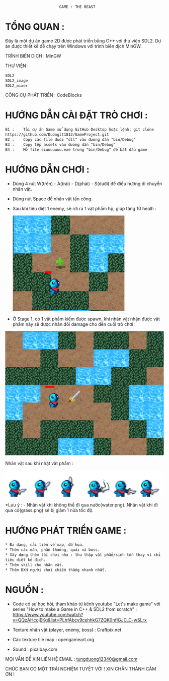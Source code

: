 							GAME : THE BEAST


# TỔNG QUAN : 

Đây là một dự án game 2D được phát triển bằng C++ với thư viện SDL2. Dự án được thiết kế để chạy trên Windows với trình biên dịch MinGW.


TRÌNH BIÊN DỊCH : MinGW


THƯ VIỆN :

	SDL2
	SDL2_image
	SDL2_mixer
 

CÔNG CỤ PHÁT TRIỂN : CodeBlocks


# HƯỚNG DẪN CÀI ĐẶT TRÒ CHƠI :

	B1 : 	Tải dự án Game sử dụng GitHub Desktop hoặc lệnh: git clone https://github.com/Duonglt1812/GameProject.git
	B2 :	Copy các file đuôi "dll" vào đường dẫn "bin/Debug"
 	B3 :	Copy tệp assets vào đường dẫn "bin/Debug"
  	B4 : 	Mở file siuuuuuuu.exe trong "bin/Debug" để bắt đầu game


# HƯỚNG DẪN CHƠI : 

- Dùng 4 nút W(trên) - A(trái) - D(phải) - S(dưới) để điều hướng di chuyển nhân vật.
  
- Dùng nút Space để nhân vật tấn công.
  
- Sau khi tiêu diệt 1 enemy, sẽ rơi ra 1 vật phẩm hp, giúp tăng 10 healh :
  
  ![Health](assets/show_hp.png)
  

- Ở Stage 1, có 1 vật phẩm kiếm được spawn, khi nhân vật nhận được vật phẩm này sẽ được nhân đôi damage cho đến cuối trò chơi :
  
![Sword](assets/show_sword.png)

Nhân vật sau khi nhặt vật phẩm : 

![Player](/bin/Debug/assets/show_player.png)


  *Lưu ý :
  		 - Nhân vật khi không thể đi qua nước(water.png).  Nhân vật khi đi qua cỏ(grass.png) sẽ bị giảm 1 nửa tốc độ. 

# HƯỚNG PHÁT TRIỂN GAME : 

	* Đa dạng, cải tiến về map, đồ họa.
 	* Thêm các màn, phần thưởng, quái và boss.
  	* Xây dựng thêm lối chơi như : thu thập vật phẩm/sinh tồn thay vì chỉ tiêu diệt kẻ địch.
   	* Thêm skill cho nhân vật. 
    * Thêm BXH người chơi chiến thắng nhanh nhất.
      

# NGUỒN : 

- Code có sự học hỏi, tham khảo từ kênh youtube "Let's make game" với series "How to make a Game in C++ & SDL2 from scratch" : https://www.youtube.com/watch?v=QQzAHcojEKg&list=PLhfAbcv9cehhkG7ZQK0nfIGJC_C-wSLrx
  
- Texture nhân vật (player, enemy, boss) : Craftpix.net
  
- Các texture tile map : opengameart.org
  	
- Sound : pixalbay.com
		


MỌI VẤN ĐỀ XIN LIÊN HỆ EMAIL : tungduong12340@gmail.com


CHÚC BẠN CÓ MỘT TRẢI NGHIỆM TUYỆT VỜI ! XIN CHÂN THÀNH CẢM ƠN !
